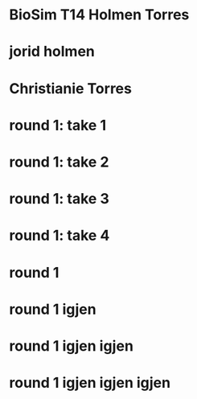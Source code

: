 # BioSim T14 Holmen Torres

# jorid holmen

# Christianie Torres

# round 1: take 1
# round 1: take 2
# round 1: take 3
# round 1: take 4










# round 1 
# round 1 igjen 
# round 1 igjen igjen 
# round 1 igjen igjen igjen 
